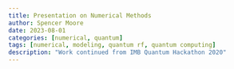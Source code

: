 ```yaml
---
title: Presentation on Numerical Methods
author: Spencer Moore
date: 2023-08-01
categories: [numerical, quantum]
tags: [numerical, modeling, quantum rf, quantum computing]
description: "Work continued from IMB Quantum Hackathon 2020"
---
```


